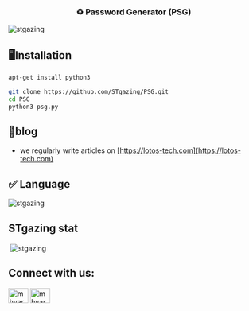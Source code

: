<h3 align="center">♻️ Password Generator (PSG)</h3>

<p align="left"> <img src="https://komarev.com/ghpvc/?username=stgazing&label=Profile%20views&color=0e75b6&style=flat" alt="stgazing" /> </p>


## 🖥Installation
```bash
apt-get install python3
```
```bash
git clone https://github.com/STgazing/PSG.git
cd PSG
python3 psg.py
```

## 📝blog
-  we regularly write articles on [https://lotos-tech.com](https://lotos-tech.com)

## ✅ Language
<p><img align="center" src="https://github-readme-stats.vercel.app/api/top-langs?username=stgazing&show_icons=true&locale=en&layout=compact" alt="stgazing" /></p>

## STgazing stat
<p>&nbsp;<img align="center" src="https://github-readme-stats.vercel.app/api?username=stgazing&show_icons=true&locale=en" alt="stgazing" /></p>

## Connect with us:
<p align="left">
<a href="https://twitter.com/lotostech" target="blank"><img align="center" src="https://raw.githubusercontent.com/rahuldkjain/github-profile-readme-generator/master/src/images/icons/Social/twitter.svg" alt="mhyar_nsi" height="30" width="40" /></a>
<a href="https://instagram.com/lotos_tech" target="blank"><img align="center" src="https://raw.githubusercontent.com/rahuldkjain/github-profile-readme-generator/master/src/images/icons/Social/instagram.svg" alt="mhyar_nsi" height="30" width="40" /></a>
</p>
